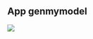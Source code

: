 ## App genmymodel

<img src="https://app.genmymodel.com/api/projects/_WSrm4Bq1Ee2TQ77rRj9fOQ/diagrams/_WSrm4xq1Ee2TQ77rRj9fOQ/svg">